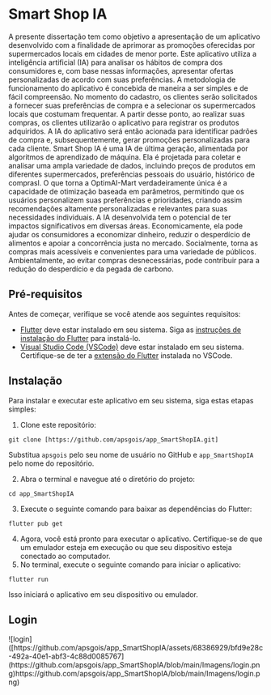 <h1>Smart Shop IA</h1>

<p>A presente dissertação tem como objetivo a apresentação de um aplicativo desenvolvido
com a finalidade de aprimorar as promoções oferecidas por supermercados locais em
cidades de menor porte. Este aplicativo utiliza a inteligência artificial (IA) para analisar os
hábitos de compra dos consumidores e, com base nessas informações, apresentar ofertas
personalizadas de acordo com suas preferências.
A metodologia de funcionamento do aplicativo é concebida de maneira a ser simples e de
fácil compreensão. No momento do cadastro, os clientes serão solicitados a fornecer suas
preferências de compra e a selecionar os supermercados locais que costumam frequentar.
A partir desse ponto, ao realizar suas compras, os clientes utilizarão o aplicativo para
registrar os produtos adquiridos. A IA do aplicativo será então acionada para identificar
padrões de compra e, subsequentemente, gerar promoções personalizadas para cada
cliente.
Smart Shop IA é uma IA de última geração, alimentada por algoritmos de aprendizado de
máquina. Ela é projetada para coletar e analisar uma ampla variedade de dados, incluindo
preços de produtos em diferentes supermercados, preferências pessoais do usuário,
histórico de comprasl.
O que torna a OptimAI-Mart verdadeiramente única é a capacidade de otimização baseada
em parâmetros, permitindo que os usuários personalizem suas preferências e prioridades,
criando assim recomendações altamente personalizadas e relevantes para suas
necessidades individuais.
A IA desenvolvida tem o potencial de ter impactos significativos em diversas áreas.
Economicamente, ela pode ajudar os consumidores a economizar dinheiro, reduzir o
desperdício de alimentos e apoiar a concorrência justa no mercado. Socialmente, torna as
compras mais acessíveis e convenientes para uma variedade de públicos. Ambientalmente,
ao evitar compras desnecessárias, pode contribuir para a redução do desperdício e da
pegada de carbono.</p>

<h2>Pré-requisitos</h2>

<p>Antes de começar, verifique se você atende aos seguintes requisitos:</p>

<ul>
  <li><a href="https://flutter.dev/">Flutter</a> deve estar instalado em seu sistema. Siga as <a href="https://flutter.dev/docs/get-started/install">instruções de instalação do Flutter</a> para instalá-lo.</li>
  <li><a href="https://code.visualstudio.com/">Visual Studio Code (VSCode)</a> deve estar instalado em seu sistema. Certifique-se de ter a <a href="https://marketplace.visualstudio.com/items?itemName=Dart-Code.flutter">extensão do Flutter</a> instalada no VSCode.</li>
</ul>

<h2>Instalação</h2>

<p>Para instalar e executar este aplicativo em seu sistema, siga estas etapas simples:</p>

<ol>
  <li>Clone este repositório:</li>
</ol>

<pre><code>git clone [https://github.com/apsgois/app_SmartShopIA.git]
</code></pre>

<p>Substitua <code>apsgois</code> pelo seu nome de usuário no GitHub e <code>app_SmartShopIA</code> pelo nome do repositório.</p>

<ol start="2">
  <li>Abra o terminal e navegue até o diretório do projeto:</li>
</ol>

<pre><code>cd app_SmartShopIA
</code></pre>

<ol start="3">
  <li>Execute o seguinte comando para baixar as dependências do Flutter:</li>
</ol>

<pre><code>flutter pub get
</code></pre>

<ol start="4">
  <li>Agora, você está pronto para executar o aplicativo. Certifique-se de que um emulador esteja em execução ou que seu dispositivo esteja conectado ao computador.</li>
  <li>No terminal, execute o seguinte comando para iniciar o aplicativo:</li>
</ol>

<pre><code>flutter run
</code></pre>

<p>Isso iniciará o aplicativo em seu dispositivo ou emulador.</p>


<h2>Login</h2>
![login]([https://github.com/apsgois/app_SmartShopIA/assets/68386929/bfd9e28c-492a-40e1-abf3-4c88d0085767](https://github.com/apsgois/app_SmartShopIA/blob/main/Imagens/login.png)https://github.com/apsgois/app_SmartShopIA/blob/main/Imagens/login.png)


